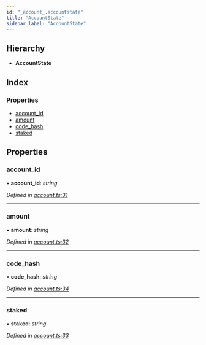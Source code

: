 ```yaml
---
id: "_account_.accountstate"
title: "AccountState"
sidebar_label: "AccountState"
---
```


## Hierarchy

* **AccountState**

## Index

### Properties

* [account_id](_account_.accountstate.md#account_id)
* [amount](_account_.accountstate.md#amount)
* [code_hash](_account_.accountstate.md#code_hash)
* [staked](_account_.accountstate.md#staked)

## Properties

###  account_id

• **account_id**: *string*

*Defined in [account.ts:31](https://github.com/nearprotocol/nearlib/blob/b8cdef5/src.ts/account.ts#L31)*

___

###  amount

• **amount**: *string*

*Defined in [account.ts:32](https://github.com/nearprotocol/nearlib/blob/b8cdef5/src.ts/account.ts#L32)*

___

###  code_hash

• **code_hash**: *string*

*Defined in [account.ts:34](https://github.com/nearprotocol/nearlib/blob/b8cdef5/src.ts/account.ts#L34)*

___

###  staked

• **staked**: *string*

*Defined in [account.ts:33](https://github.com/nearprotocol/nearlib/blob/b8cdef5/src.ts/account.ts#L33)*
